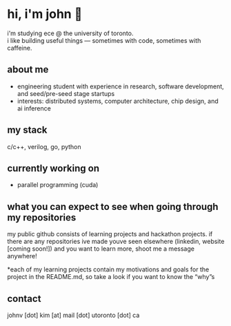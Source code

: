 # hi, i'm john 👋

i'm studying ece @ the university of toronto.  
i like building useful things — sometimes with code, sometimes with caffeine.

## about me
- engineering student with experience in research, software development, and seed/pre-seed stage startups  
- interests: distributed systems, computer architecture, chip design, and ai inference  

## my stack
c/c++, verilog, go, python

## currently working on
- parallel programming (cuda)

## what you can expect to see when going through my repositories
my public github consists of learning projects and hackathon projects. if there are any repositories ive made youve seen elsewhere (linkedin, website [coming soon!]) and you want to learn more, shoot me a message anywhere!

*each of my learning projects contain my motivations and goals for the project in the README.md, so take a look if you want to know the “why”s

## contact
johnv [dot] kim [at] mail [dot] utoronto [dot] ca

